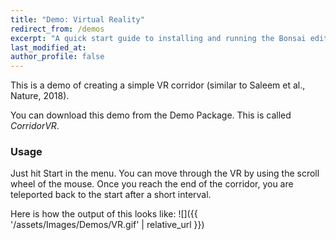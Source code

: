 ```yaml
---
title: "Demo: Virtual Reality"
redirect_from: /demos
excerpt: "A quick start guide to installing and running the Bonsai editor."
last_modified_at: 
author_profile: false
---
```


This is a demo of creating a simple VR corridor (similar to Saleem et al., Nature, 2018).

You can download this demo from the Demo Package. This is called _CorridorVR_. 

### Usage
Just hit Start in the menu. You can move through the VR by using the scroll wheel of the mouse. 
Once you reach the end of the corridor, you are teleported back to the start after a short interval. 

Here is how the output of this looks like:
![]({{ '/assets/Images/Demos/VR.gif' | relative_url }})